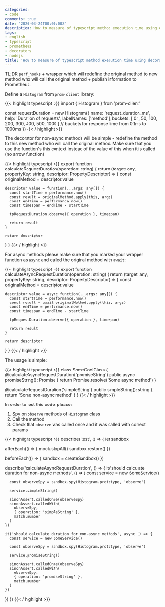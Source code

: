 ```yaml
---
categories:
- code
comments: true
date: "2020-03-24T00:00:00Z"
description: How to measure of typescript method execution time using decorators and publish it to Prometheus.
tags:
- english
- typescript
- prometheus
- decorators
- nodejs
title: 'How to measure of typescript method execution time using decorators and publish it to Prometheus?'
---
```


TL;DR `perf_hooks` + wrapper which will redefine the original method to new method who will call the original method + publish information to Prometheus.

Define a `Histogram` from `prom-client` library:

{{< highlight typescript >}}
import { Histogram } from 'prom-client'

const requestDuration = new Histogram({
  name: 'request_duration_ms',
  help: 'Duration of requests',
  labelNames: ['method'],
  buckets: [
    0.1,
    50,
    100,
    200,
    300,
    400,
    500,
    1000
  ] // buckets for response time from 0.1ms to 1000ms
})
{{< / highlight >}}

The decorator for non-async methods will be simple - redefine the method to this new method who will call the original method. Make sure that you use the function's this context instead of the value of this when it is called (no arrow function)

{{< highlight typescript >}}
export function calculateRequestDuration(operation: string) {
  return (target: any, propertyKey: string, descriptor: PropertyDescriptor) => {
    const originalMethod = descriptor.value
    
    descriptor.value = function(...args: any[]) {
      const startTime = performance.now()
      const result = originalMethod.apply(this, args)
      const endTime = performance.now()
      const timespan = endTime - startTime

      tpRequestDuration.observe({ operation }, timespan)

      return result
    }

    return descriptor
  }
}
{{< / highlight >}}

For async methods please make sure that you marked your wrapper function as `async` and called the original method with `await`:

{{< highlight typescript >}}
export function calculateAsyncRequestDuration(operation: string) {
  return (target: any, propertyKey: string, descriptor: PropertyDescriptor) => {
    const originalMethod = descriptor.value
    
    descriptor.value = async function(...args: any[]) {
      const startTime = performance.now()
      const result = await originalMethod.apply(this, args)
      const endTime = performance.now()
      const timespan = endTime - startTime

      tpRequestDuration.observe({ operation }, timespan)

      return result
    }

    return descriptor
  }
}
{{< / highlight >}}

The usage is simple:

{{< highlight typescript >}}
class SomeCoolClass {
  @calculateAsyncRequestDuration('promiseString')
  public async promiseString(): Promise<string> {
    return Promise.resolve('Some async method')
  }
  
  @calculateRequestDuration('simpleString')
  public simpleString(): string {
    return 'Some non-async method'
  }
}
{{< / highlight >}}

In order to test this code, please:
1. Spy on `observe` methods of `Histogram` class
2. Call the method
3. Check that `observe` was called once and it was called with correct params

{{< highlight typescript >}}
describe('test', () => {
  let sandbox

  afterEach(() => {
    mock.stopAll()
    sandbox.restore()
  })

  beforeEach(() => {
    sandbox = createSandbox()
  })

  describe('calculateAsyncRequestDuration', () => {
    it('should calculate duration for non-async methods', () => {
      const service = new SomeService()

      const observeSpy = sandbox.spy(Histogram.prototype, 'observe')

      service.simpleString()

      sinonAssert.calledOnce(observeSpy)
      sinonAssert.calledWith(
        observeSpy,
        { operation: 'simpleString' },
        match.number
      )
    })

    it('should calculate duration for non-async methods', async () => {
      const service = new SomeService()

      const observeSpy = sandbox.spy(Histogram.prototype, 'observe')

      service.promiseString()

      sinonAssert.calledOnce(observeSpy)
      sinonAssert.calledWith(
        observeSpy,
        { operation: 'promiseString' },
        match.number
      )
    })
  })
})
{{< / highlight >}}
